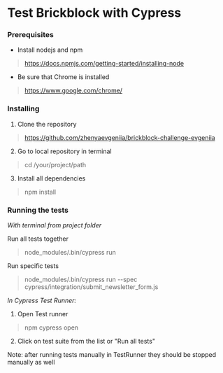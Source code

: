 # Test Brickblock with Cypress

### Prerequisites

- Install nodejs and npm
> https://docs.npmjs.com/getting-started/installing-node

- Be sure that Chrome is installed 
>https://www.google.com/chrome/

### Installing

1. Clone the repository 
> https://github.com/zhenyaevgeniia/brickblock-challenge-evgeniia
2. Go to local repository in terminal
  >cd /your/project/path
3. Install all dependencies 
>npm install

### Running the tests

_With terminal from project folder_

Run all tests together
>node_modules/.bin/cypress run

Run specific tests 
>node_modules/.bin/cypress run --spec cypress/integration/submit_newsletter_form.js

_In Cypress Test Runner:_

1. Open Test runner 
> npm cypress open

2. Click on test suite from the list or "Run all tests"

Note: after running tests manually in TestRunner they should be stopped manually as well
